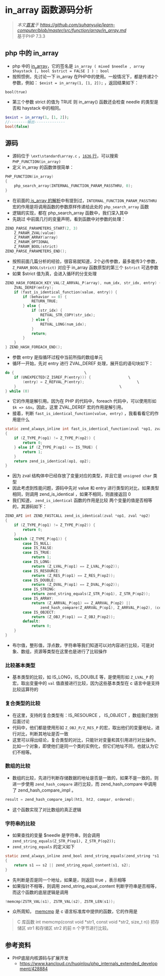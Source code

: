 # in_array 函数源码分析
>*本文[首发](https://github.com/suhanyujie/learn-computer/blob/master/src/function/array/in_array.md)于 https://github.com/suhanyujie/learn-computer/blob/master/src/function/array/in_array.md* <br>
基于PHP 7.3.3

## php 中的 in_array
* php 中的 [in_array](https://php.net/in_array)，它的签名是 `in_array ( mixed $needle , array $haystack [, bool $strict = FALSE ] ) : bool`
* 按照惯例，先讨论一下 in_array 在PHP中的使用。一般情况下，都是传递2个参数，例如： `$exist = in_array(1, [1, 2]);` ，返回结果如下：

```
bool(true)
```

* 第三个参数 strict 的值为 TRUE 则 in_array() 函数还会检查 needle 的类型是否和 haystack 中的相同。

```php
$exist = in_array(1, [1, 2]);
//--------输出--------------
bool(false)
```

## 源码
* 源码位于 `\ext\standard\array.c` ，[`1636` 行](https://github.com/php/php-src/blob/9ebd7f36b1bcbb2b425ab8e903846f3339d6d566/ext/standard/array.c#L1636)，可以搜索 `PHP_FUNCTION(in_array)`
* 定义 in_array 的函数体很简单：

```c
PHP_FUNCTION(in_array)
{
	php_search_array(INTERNAL_FUNCTION_PARAM_PASSTHRU, 0);
}
```

* 在前面的[ is_array 的解析](../is_array.md)中有提到过，`INTERNAL_FUNCTION_PARAM_PASSTHRU` 宏的作用是将调用函数的参数原样传递给此处的 `php_search_array` 函数
* 逻辑的实现，都在 php_search_array 函数中，我们深入其中
* 先跳过 中前面几行的变量声明，看到函数中对参数的处理：

```c
ZEND_PARSE_PARAMETERS_START(2, 3)
    Z_PARAM_ZVAL(value)
    Z_PARAM_ARRAY(array)
    Z_PARAM_OPTIONAL
    Z_PARAM_BOOL(strict)
ZEND_PARSE_PARAMETERS_END();
```

* 按照前面几篇分析的经验，很容易就知道，2个必传参数，最多能传3个参数，`Z_PARAM_BOOL(strict)` 对应于 in_array 函数原型的第三个 `$strict` 可选参数
* 如果 $strict 值为真，会进入循环的分支处理

```c
ZEND_HASH_FOREACH_KEY_VAL(Z_ARRVAL_P(array), num_idx, str_idx, entry) {
    ZVAL_DEREF(entry);
    if (fast_is_identical_function(value, entry)) {
        if (behavior == 0) {
            RETURN_TRUE;
        } else {
            if (str_idx) {
                RETVAL_STR_COPY(str_idx);
            } else {
                RETVAL_LONG(num_idx);
            }
            return;
        }
    }
} ZEND_HASH_FOREACH_END();
```

* 参数 entry 是指循环过程中当前所指的数组单元
* 循环一开始，先对 entry 进行 ZVAL_DEREF 处理，展开后的语句块如下：

```c
do {								\
    if (UNEXPECTED(Z_ISREF_P(entry))) {					\
        (entry) = Z_REFVAL_P(entry);						\
    }												\
} while (0)
```

* 它的作用是解引用。因为在 PHP 的代码中，foreach 代码中，可以使用形如 `$k => &$v`。因此，这里 ZVAL_DEREF 宏的作用是解引用。
* 接着，判断 `fast_is_identical_function(value, entry)` ，我看看看它的作用是什么

```c
static zend_always_inline int fast_is_identical_function(zval *op1, zval *op2)
{
	if (Z_TYPE_P(op1) != Z_TYPE_P(op2)) {
		return 0;
	} else if (Z_TYPE_P(op1) <= IS_TRUE) {
		return 1;
	}
	return zend_is_identical(op1, op2);
}
```

* 因为 zval 结构体中已经存放了变量对应的类型，并且它是 `unsigned char` 类型
* 因此考虑到性能问题，源码中先对 value 和 entry 进行类型的对比，如果类型相同，则调用 zend_is_identical ，如果不相同，则直接返回 0
* 我们知道， `zend_is_identical` 函数的作用是比较 两个变量的值是否相等的，其源码如下：

```c
ZEND_API int ZEND_FASTCALL zend_is_identical(zval *op1, zval *op2)
{
	if (Z_TYPE_P(op1) != Z_TYPE_P(op2)) {
		return 0;
	}
	switch (Z_TYPE_P(op1)) {
		case IS_NULL:
		case IS_FALSE:
		case IS_TRUE:
			return 1;
		case IS_LONG:
			return (Z_LVAL_P(op1) == Z_LVAL_P(op2));
		case IS_RESOURCE:
			return (Z_RES_P(op1) == Z_RES_P(op2));
		case IS_DOUBLE:
			return (Z_DVAL_P(op1) == Z_DVAL_P(op2));
		case IS_STRING:
			return zend_string_equals(Z_STR_P(op1), Z_STR_P(op2));
		case IS_ARRAY:
			return (Z_ARRVAL_P(op1) == Z_ARRVAL_P(op2) ||
				zend_hash_compare(Z_ARRVAL_P(op1), Z_ARRVAL_P(op2), (compare_func_t) hash_zval_identical_function, 1) == 0);
		case IS_OBJECT:
			return (Z_OBJ_P(op1) == Z_OBJ_P(op2));
		default:
			return 0;
	}
}
```

* 布尔值，整形值，浮点数，字符串等我们知道可以对内容进行比较，可是对象、数组，资源等类型在这里也是进行了比较操作

### 比较基本类型
* 基本类型的比较，如 IS_LONG，IS_DOUBLE 等，是使用形如 `Z_LVAL_P` 的宏，取出变量中的 `val` 值直接进行比较，因为这些基本类型在 c 语言中是支持比较运算符的

### 复合类型的比较
* 在这里，支持的复合类型有：IS_RESOURCE ， IS_OBJECT ，数组我们放到后面讨论
* 代码中，他们都是使用形如 `Z_OBJ_P/Z_RES_P` 的宏，取出他们的变量地址，进行对比，判断其地址是否一致
* 这里可以得出结论，复合类型的对比，只能针对变量和其引用进行对比操作。比如一个对象，即使他们是同一个类的实例化，但它们地址不同，也就认为它们不相等。

### 数组的比较
* 数组的比较，先进行判断存储数据的地址是否是一致的，如果不是一致的，则进一步使用 `zend_hash_compare` 进行比较，而 zend_hash_compare 中调用了 zend_hash_compare_impl 。

```c
result = zend_hash_compare_impl(ht1, ht2, compar, ordered);
```

* 这个函数实现了对比数组的真正逻辑

### 字符串的比较
* 如果查找的变量 $needle 是字符串，则会调用 `zend_string_equals(Z_STR_P(op1), Z_STR_P(op2));`
* `zend_string_equals` 的定义如下

```c
static zend_always_inline zend_bool zend_string_equals(zend_string *s1, zend_string *s2)
{
	return s1 == s2 || zend_string_equal_content(s1, s2);
}
```

* 先判断是否是同一个地址，如果是，则返回 true ，表示相等
* 如果指针不相等，则调用 zend_string_equal_content 判断字符串是否相等，而这个函数的底层逻辑是调用

```c
!memcmp(ZSTR_VAL(s1), ZSTR_VAL(s2), ZSTR_LEN(s1));
```

* 众所周知， [memcmp](http://www.runoob.com/cprogramming/c-function-memcmp.html) 是 c 语言标准库中提供的函数，它的作用是
>C 库函数 int memcmp(const void *str1, const void *str2, size_t n)) 把存储区 str1 和存储区 str2 的前 n 个字节进行比较。


## 参考资料
* PHP底层内核源码与扩展开发
    * https://www.kancloud.cn/huqinlou/php_internals_extended_development/428884

